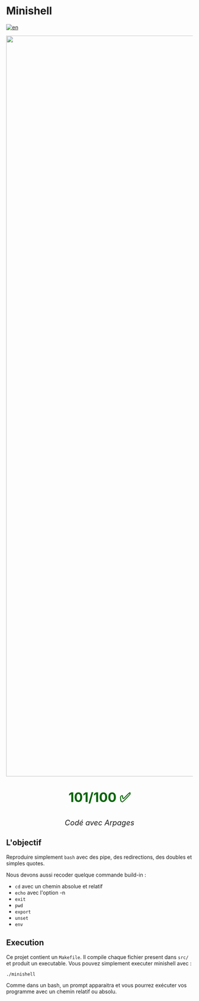 # Minishell

[![en](https://img.shields.io/badge/Language-en-red)](README.md)

<p align="center"><img src="https://i.imgur.com/zEbeMMp.jpeg" alt="drawing" width="2000"/></p>
<p align="center" style="color: darkgreen; font-weight: bold; font-size: 35px;">101/100 ✅</p>
<p align="center" style="font-size: 20px;"><em>Codé avec Arpages</em></p>

## L'objectif

Reproduire simplement `bash` avec des pipe, des redirections, des doubles et simples quotes.

Nous devons aussi recoder quelque commande build-in :
- `cd` avec un chemin absolue et relatif
- `echo` avec l'option -n
- `exit`
- `pwd`
- `export`
- `unset`
- `env`

## Execution

Ce projet contient un `Makefile`.
Il compile chaque fichier present dans `src/` et produit un executable.
Vous pouvez simplement executer minishell avec :
````sh
./minishell
````
Comme dans un bash, un prompt apparaitra et vous pourrez exécuter vos programme avec un chemin relatif ou absolu.